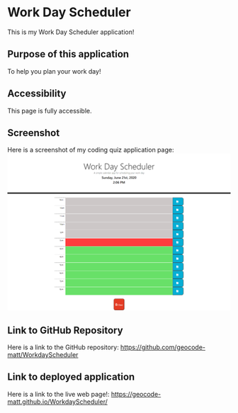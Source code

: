 # Work Day Scheduler

This is my Work Day Scheduler application!


## Purpose of this application

To help you plan your work day!


## Accessibility

This page is fully accessible.


## Screenshot

Here is a screenshot of my coding quiz application page:
<img src="./assets/screenshot.png">


## Link to GitHub Repository

Here is a link to the GitHub repository:
https://github.com/geocode-matt/WorkdayScheduler


## Link to deployed application

Here is a link to the live web page!:
https://geocode-matt.github.io/WorkdayScheduler/